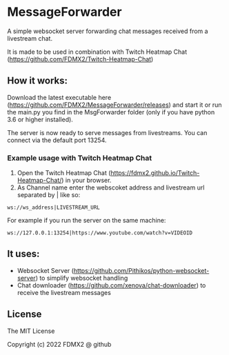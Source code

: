 # MessageForwarder
A simple websocket server forwarding chat messages received from a livestream chat.

It is made to be used in combination with Twitch Heatmap Chat (https://github.com/FDMX2/Twitch-Heatmap-Chat)

## How it works:
Download the latest executable here (https://github.com/FDMX2/MessageForwarder/releases) and start it or run the main.py you find in the MsgForwarder folder (only if you have python 3.6 or higher installed).

The server is now ready to serve messages from livestreams. You can connect via the default port 13254.

### Example usage with Twitch Heatmap Chat
1. Open the Twitch Heatmap Chat (https://fdmx2.github.io/Twitch-Heatmap-Chat/) in your browser.
2. As Channel name enter the webscoket address and livestream url separated by | like so:
```
ws://ws_address|LIVESTREAM_URL
```
For example if you run the server on the same machine:
```
ws://127.0.0.1:13254|https://www.youtube.com/watch?v=VIDEOID
```

## It uses:
  - Websocket Server (https://github.com/Pithikos/python-websocket-server) to simplify websocket handling
  - Chat downloader (https://github.com/xenova/chat-downloader) to receive the livestream messages

## License

The MIT License

Copyright (c) 2022 FDMX2 @ github
